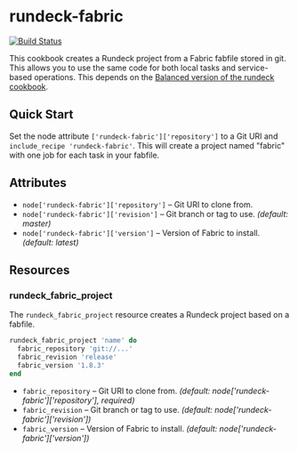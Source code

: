 rundeck-fabric
==============

[![Build Status](https://travis-ci.org/balanced-cookbooks/rundeck-fabric.png?branch=master)](https://travis-ci.org/balanced-cookbooks/rundeck-fabric)

This cookbook creates a Rundeck project from a Fabric fabfile stored in git.
This allows you to use the same code for both local tasks and service-based
operations. This depends on the [Balanced version of the rundeck cookbook](https://github.com/balanced-cookbooks/rundeck).

Quick Start
-----------

Set the node attribute `['rundeck-fabric']['repository']` to a Git URI and
`include_recipe 'rundeck-fabric'`. This will create a project named "fabric"
with one job for each task in your fabfile.

Attributes
----------

* `node['rundeck-fabric']['repository']` – Git URI to clone from.
* `node['rundeck-fabric']['revision']` – Git branch or tag to use. *(default: master)*
* `node['rundeck-fabric']['version']` – Version of Fabric to install. *(default: latest)*

Resources
---------

### rundeck_fabric_project

The `rundeck_fabric_project` resource creates a Rundeck project based on a fabfile.

```ruby
rundeck_fabric_project 'name' do
  fabric_repository 'git://...'
  fabric_revision 'release'
  fabric_version '1.8.3'
end
```

* `fabric_repository` – Git URI to clone from. *(default: node['rundeck-fabric']['repository'], required)*
* `fabric_revision` – Git branch or tag to use. *(default: node['rundeck-fabric']['revision'])*
* `fabric_version` – Version of Fabric to install. *(default: node['rundeck-fabric']['version'])*
